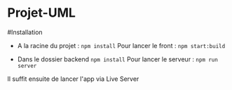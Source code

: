 # Projet-UML

#Installation
 - A la racine du projet : 
 `npm install`
Pour lancer le front :  `npm start:build`

- Dans le dossier backend
  `npm install`
  Pour lancer le serveur : `npm run server`

Il suffit ensuite de lancer l'app via Live Server

